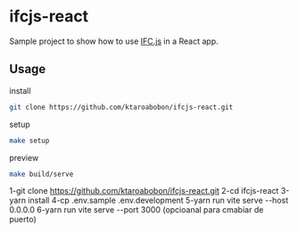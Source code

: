 # ifcjs-react

Sample project to show how to use [IFC.js](https://ifcjs.github.io/info/ja/) in a React app.

## Usage

install

```bash
git clone https://github.com/ktaroabobon/ifcjs-react.git
```

setup

```bash
make setup
```

preview

```bash
make build/serve
```
1-git clone https://github.com/ktaroabobon/ifcjs-react.git
2-cd ifcjs-react
3-yarn install
4-cp .env.sample .env.development
5-yarn run vite serve --host 0.0.0.0
6-yarn run vite serve --port 3000 (opcioanal para cmabiar de puerto)